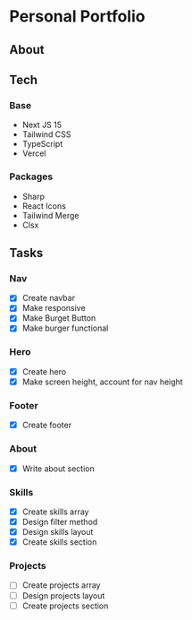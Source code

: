 # Personal Portfolio

## About

## Tech

### Base

- Next JS 15
- Tailwind CSS
- TypeScript
- Vercel

### Packages

- Sharp
- React Icons
- Tailwind Merge
- Clsx

## Tasks

### Nav

- [x] Create navbar
- [x] Make responsive
- [x] Make Burget Button
- [x] Make burger functional

### Hero

- [x] Create hero
- [x] Make screen height, account for nav height

### Footer

- [x] Create footer

### About

- [x] Write about section

### Skills

- [x] Create skills array
- [x] Design filter method
- [x] Design skills layout
- [x] Create skills section

### Projects

- [ ] Create projects array
- [ ] Design projects layout
- [ ] Create projects section
